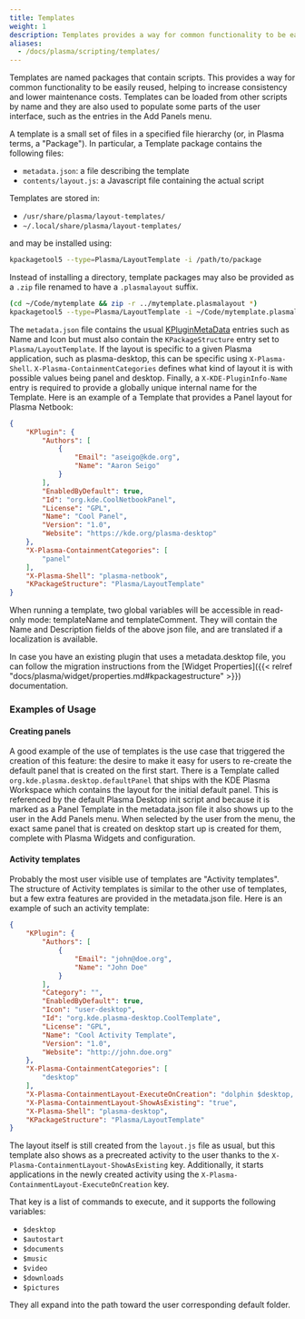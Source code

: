 ```yaml
---
title: Templates
weight: 1
description: Templates provides a way for common functionality to be easily reused.
aliases:
  - /docs/plasma/scripting/templates/
---
```


Templates are named packages that contain scripts. This provides a way
for common functionality to be easily reused, helping to increase
consistency and lower maintenance costs. Templates can be loaded from
other scripts by name and they are also used to populate some parts of
the user interface, such as the entries in the Add Panels menu.

A template is a small set of files in a specified file hierarchy (or, in
Plasma terms, a "Package"). In particular, a Template package contains
the following files:

- `metadata.json`: a file describing the template
- `contents/layout.js`: a Javascript file containing the actual script

Templates are stored in:

- `/usr/share/plasma/layout-templates/`
- `~/.local/share/plasma/layout-templates/`

and may be installed using:

```bash
kpackagetool5 --type=Plasma/LayoutTemplate -i /path/to/package
```

Instead of installing a directory, template packages may also be provided
as a `.zip` file renamed to have a `.plasmalayout` suffix.

```bash
(cd ~/Code/mytemplate && zip -r ../mytemplate.plasmalayout *)
kpackagetool5 --type=Plasma/LayoutTemplate -i ~/Code/mytemplate.plasmalayout
```

The `metadata.json` file contains the usual [KPluginMetaData](docs:kcoreaddons;KPluginMetaData) entries such as
Name and Icon but must also contain the `KPackageStructure` entry set to `Plasma/LayoutTemplate`.
If the layout is specific to a given Plasma application, such as plasma-desktop, this can be specific
using `X-Plasma-Shell`. `X-Plasma-ContainmentCategories` defines what kind
of layout it is with possible values being panel and desktop. Finally, a
`X-KDE-PluginInfo-Name` entry is required to provide a globally unique
internal name for the Template. Here is an example of a Template that
provides a Panel layout for Plasma Netbook:


```json
{
    "KPlugin": {
        "Authors": [
            {
                "Email": "aseigo@kde.org",
                "Name": "Aaron Seigo"
            }
        ],
        "EnabledByDefault": true,
        "Id": "org.kde.CoolNetbookPanel",
        "License": "GPL",
        "Name": "Cool Panel",
        "Version": "1.0",
        "Website": "https://kde.org/plasma-desktop"
    },
    "X-Plasma-ContainmentCategories": [
        "panel"
    ],
    "X-Plasma-Shell": "plasma-netbook",
    "KPackageStructure": "Plasma/LayoutTemplate"
}
```

When running a template, two global variables will be accessible in
read-only mode: templateName and templateComment. They will contain the
Name and Description fields of the above json file, and are translated if
a localization is available.

In case you have an existing plugin that uses a metadata.desktop file, you can follow
the migration instructions from the [Widget Properties]({{< relref "docs/plasma/widget/properties.md#kpackagestructure" >}}) documentation.

### Examples of Usage

#### Creating panels

A good example of the use of templates is the use case that triggered
the creation of this feature: the desire to make it easy for users to
re-create the default panel that is created on the first start. There is
a Template called `org.kde.plasma.desktop.defaultPanel` that ships with
the KDE Plasma Workspace which contains the layout for the initial
default panel. This is referenced by the default Plasma Desktop init
script and because it is marked as a Panel Template in the
metadata.json file it also shows up to the user in the Add Panels
menu. When selected by the user from the menu, the exact same panel that
is created on desktop start up is created for them, complete with Plasma
Widgets and configuration.

<!--

TODO figure out if this feature still exists

#### Automating tasks

Another example of the usefulness of templates is the "Find Widgets"
template. This template provides a function for finding widgets by name.
It appears in the toolbar "Load" and "Use" menus in the Desktop Console
in plasma-desktop, and makes finding widgets as simple as:

```js
const template = loadTemplate('org.kde.plasma-desktop.findWidgets');
template.findWidgets('systemtray');
```

Since just finding the widget is not enough, you can connect a callback
to do additional operations, such as removing the widget :

```js
removeWidget = function(widget, containment) {
 widget.remove();
}

const template = loadTemplate('org.kde.plasma-desktop.findWidgets');
template.findWidgets('systemtray', removeWidget);
```

-->

#### Activity templates

Probably the most user visible use of templates are "Activity
templates". The structure of Activity templates is similar to the other
use of templates, but a few extra features are provided in the
metadata.json file. Here is an example of such an activity template:

```json
{
    "KPlugin": {
        "Authors": [
            {
                "Email": "john@doe.org",
                "Name": "John Doe"
            }
        ],
        "Category": "",
        "EnabledByDefault": true,
        "Icon": "user-desktop",
        "Id": "org.kde.plasma-desktop.CoolTemplate",
        "License": "GPL",
        "Name": "Cool Activity Template",
        "Version": "1.0",
        "Website": "http://john.doe.org"
    },
    "X-Plasma-ContainmentCategories": [
        "desktop"
    ],
    "X-Plasma-ContainmentLayout-ExecuteOnCreation": "dolphin $desktop, gwenview $pictures",
    "X-Plasma-ContainmentLayout-ShowAsExisting": "true",
    "X-Plasma-Shell": "plasma-desktop",
    "KPackageStructure": "Plasma/LayoutTemplate"
}
```

The layout itself is still created from the `layout.js` file as usual, but
this template also shows as a precreated activity to the user thanks to
the `X-Plasma-ContainmentLayout-ShowAsExisting` key. Additionally, it
starts applications in the newly created activity using the
`X-Plasma-ContainmentLayout-ExecuteOnCreation` key.

That key is a list of commands to execute, and it supports the following
variables:

- `$desktop`
- `$autostart`
- `$documents`
- `$music`
- `$video`
- `$downloads`
- `$pictures`

They all expand into the path toward the user corresponding default
folder.
